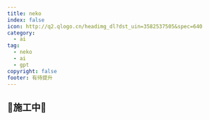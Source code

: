 ```yaml
---
title: neko
index: false
icon: http://q2.qlogo.cn/headimg_dl?dst_uin=3582537505&spec=640
category:
  - ai
tag:
  - neko
  - ai
  - gpt
copyright: false
footer: 有待提升
---
```


## 🚧施工中🚧